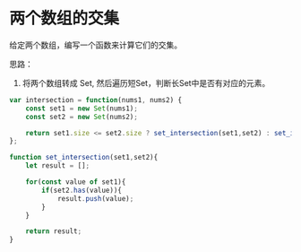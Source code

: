 # 两个数组的交集

给定两个数组，编写一个函数来计算它们的交集。

思路：

1. 将两个数组转成 Set, 然后遍历短Set，判断长Set中是否有对应的元素。

```js
var intersection = function(nums1, nums2) {
    const set1 = new Set(nums1);
    const set2 = new Set(nums2);

    return set1.size <= set2.size ? set_intersection(set1,set2) : set_intersection(set2,set1);
};

function set_intersection(set1,set2){
    let result = [];

    for(const value of set1){
        if(set2.has(value)){
            result.push(value);
        }
    }

    return result;
}
```